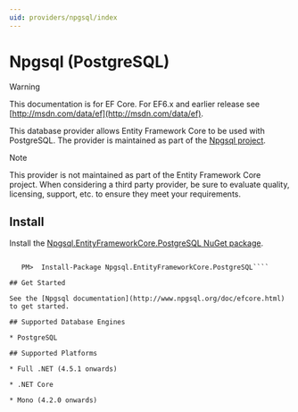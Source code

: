 ```yaml
---
uid: providers/npgsql/index
---
```

# Npgsql (PostgreSQL)

> [!WARNING]
> This documentation is for EF Core. For EF6.x and earlier release see [http://msdn.com/data/ef](http://msdn.com/data/ef).

This database provider allows Entity Framework Core to be used with PostgreSQL. The provider is maintained as part of the [Npgsql project](http://www.npgsql.org).

> [!NOTE]
> This provider is not maintained as part of the Entity Framework Core project. When considering a third party provider, be sure to evaluate quality, licensing, support, etc. to ensure they meet your requirements.

## Install

Install the [Npgsql.EntityFrameworkCore.PostgreSQL NuGet package](https://www.nuget.org/packages/Npgsql.EntityFrameworkCore.PostgreSQL).

<!-- literal_block"ids  "classes  "xml:space": "preserve", "backrefs  "linenos": false, "dupnames  : "csharp",", highlight_args}, "names": [] -->
````text

   PM>  Install-Package Npgsql.EntityFrameworkCore.PostgreSQL````

## Get Started

See the [Npgsql documentation](http://www.npgsql.org/doc/efcore.html) to get started.

## Supported Database Engines

* PostgreSQL

## Supported Platforms

* Full .NET (4.5.1 onwards)

* .NET Core

* Mono (4.2.0 onwards)
